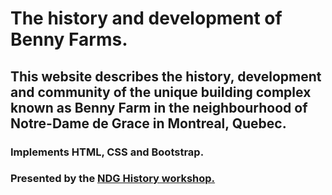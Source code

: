 # The history and development of Benny Farms.

## This website describes the history, development and community of the unique building complex known as Benny Farm in the neighbourhood of Notre-Dame de Grace in Montreal, Quebec.

### Implements HTML, CSS and Bootstrap.

### Presented by the [NDG History workshop.](http://ndg.ca/en/atelier-histoire-ndg)
